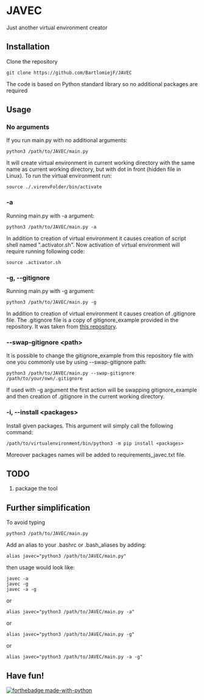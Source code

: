 # JAVEC
Just another virtual environment creator

## Installation

Clone the repository

    git clone https://github.com/BartlomiejF/JAVEC

The code is based on Python standard library so no additional packages are required

## Usage

### No arguments
If you run main.py with no additional arguments:

    python3 /path/to/JAVEC/main.py

It will create virtual environment in current working directory with the same name as current working directory, but with dot in front (hidden file in Linux). To run the virtual environment run:

    source ./.virenvFolder/bin/activate

### -a
Running main.py with -a argument:

    python3 /path/to/JAVEC/main.py -a

In addition to creation of virtual environment it causes creation of script shell named ".activator.sh". Now activation of virtual environment will require running following code:

    source .activator.sh

### -g, --gitignore
Running main.py with -g argument:

    python3 /path/to/JAVEC/main.py -g

In addition to creation of virtual environment it causes creation of .gitignore file. The .gitignore file is a copy of gitignore_example provided in the repository. It was taken from [this repository](https://github.com/github/gitignore).

### --swap-gitignore \<path\>
It is possible to change the gitignore_example from this repository file with one you commonly use by using --swap-gitignore path:

    python3 /path/to/JAVEC/main.py --swap-gitignore /path/to/your/own/.gitignore

If used with -g argument the first action will be swapping gitignore_example and then creation of .gitignore in the current working directory.

### -i, --install \<packages\>
Install given packages. This argument will simply call the following command:

    /path/to/virtualenvironment/bin/python3 -m pip install <packages>

Moreover packages names will be added to requirements_javec.txt file.

## TODO
1. package the tool

## Further simplification
To avoid typing 

    python3 /path/to/JAVEC/main.py

Add an alias to your .bashrc or .bash_aliases by adding:

    alias javec="python3 /path/to/JAVEC/main.py"

then usage would look like:

    javec -a
    javec -g
    javec -a -g

or

    alias javec="python3 /path/to/JAVEC/main.py -a"

or 

    alias javec="python3 /path/to/JAVEC/main.py -g"

or 

    alias javec="python3 /path/to/JAVEC/main.py -a -g"
    

## Have fun!

[![forthebadge made-with-python](http://ForTheBadge.com/images/badges/made-with-python.svg)](https://www.python.org/)